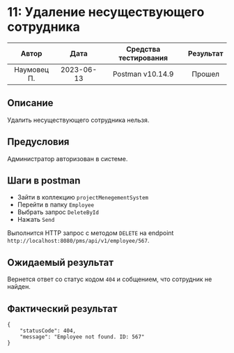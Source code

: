 # 11: Удаление несуществующего сотрудника

|    Автор    |    Дата    | Средства тестирования | Результат |
|:-----------:|:----------:|:---------------------:|:---------:|
| Наумовец П. | 2023-06-13 |   Postman v10.14.9    |  Прошел   |

## Описание

Удалить несуществующего сотрудника нельзя.

## Предусловия

Администратор авторизован в системе.

## Шаги в postman

* Зайти в коллекцию `projectMenegementSystem`
* Перейти в папку `Employee`
* Выбрать запрос `DeleteById`
* Нажать `Send`

Выполнится HTTP запрос с методом `DELETE` на endpoint `http://localhost:8080/pms/api/v1/employee/567`.

## Ожидаемый результат

Вернется ответ со статус кодом `404` и собщением, что сотрудник не найден.

## Фактический результат

```
{
    "statusCode": 404,
    "message": "Employee not found. ID: 567"
}
```
